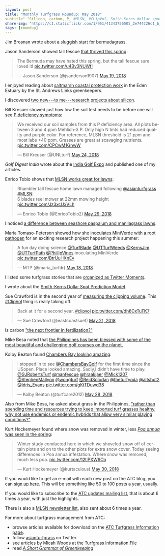```yaml
---
layout: post
title: "Monthly Turfgrass Roundup: May 2018"
subtitle" "Silicon, carbon, P, #MLSN, #CLipVol, Smith-Kerns dollar spot model, sluggish Cynodon, snow removal & Poa, golf in the Philippines, & much more"
share-img: "https://c1.staticflickr.com/1/951/41343756505_2e744226c1_b_d.jpg"
tags: [roundup]
---
```


Jim Brosnan wrote about [a sluggish start for bermudagrass](https://medium.com/@UTTurfWeeds/a-sluggish-start-for-bermudagrass-in-2018-a3ab2af1a6f4).

Jason Sanderson showed tall fescue [that thrived this spring](https://twitter.com/jsanderson1907/status/997820249020993536):

<blockquote class="twitter-tweet" data-lang="en"><p lang="en" dir="ltr">The Bermuda may have hated this spring, but the tall fescue sure loved it! <a href="https://t.co/u4Bv3NUWfI">pic.twitter.com/u4Bv3NUWfI</a></p>&mdash; Jason Sanderson (@jsanderson1907) <a href="https://twitter.com/jsanderson1907/status/997820249020993536?ref_src=twsrc%5Etfw">May 19, 2018</a></blockquote>
<script async src="https://platform.twitter.com/widgets.js" charset="utf-8"></script>

I enjoyed reading about [saltmarsh coastal protection work](http://blog.standrews.com/2018/05/14/coastal-protection-work-ploughs-on/) in the Eden Estuary by the St. Andrews Links greenkeepers.

I discovered [two new---to me---research projects about silicon](http://www.asianturfgrass.com/2018-05-20-so-much-silicon-research-i-cant-keep-up-with-it/).

Bill Kresuer showed just how low the soil test needs to be before one will see [P deficiency symptoms](https://twitter.com/UNLturf/status/999656608316747777):

<blockquote class="twitter-tweet" data-lang="en"><p lang="en" dir="ltr">We received our soil samples from this P deficiency area. All plots between 3 and 4 ppm Mehlich-3 P. Only high N tmts had reduced quality and purple color. For reference, MLSN threshold is 21 ppm and most labs &gt;40 ppm. Grasses are great at scavaging nutrients. <a href="https://t.co/CPCwM1GnwW">pic.twitter.com/CPCwM1GnwW</a></p>&mdash; Bill Kreuser (@UNLturf) <a href="https://twitter.com/UNLturf/status/999656608316747777?ref_src=twsrc%5Etfw">May 24, 2018</a></blockquote>
<script async src="https://platform.twitter.com/widgets.js" charset="utf-8"></script>

*Golf Digest India* wrote about the [India Golf Expo](http://www.asianturfgrass.com/2018-05-04-you-have-been-featured/) and published one of my articles.

Enrico Tobio shows that [MLSN works great for lawns](https://twitter.com/EnricoTobio2/status/1001540899527110658):

<blockquote class="twitter-tweet" data-lang="en"><p lang="en" dir="ltr">Rhambler tall fescue home lawn managed following <a href="https://twitter.com/asianturfgrass?ref_src=twsrc%5Etfw">@asianturfgrass</a> <a href="https://twitter.com/hashtag/MLSN?src=hash&amp;ref_src=twsrc%5Etfw">#MLSN</a>.<br>6 blades reel mower at 22mm mowing height <a href="https://t.co/Jz3xcUxVLh">pic.twitter.com/Jz3xcUxVLh</a></p>&mdash; Enrico Tobio (@EnricoTobio2) <a href="https://twitter.com/EnricoTobio2/status/1001540899527110658?ref_src=twsrc%5Etfw">May 29, 2018</a></blockquote>
<script async src="https://platform.twitter.com/widgets.js" charset="utf-8"></script>

I noticed [a difference between seashore paspalum and manilagrass lawns](http://www.asianturfgrass.com/2018-05-21-paspalum-and-manilagrass-lawns/).

Maria Tomaso-Peterson showed how she [inoculates MiniVerde with a root pathogen](https://twitter.com/maria_turfdr/status/997509348648738817) for an exciting research project happening this summer:

<blockquote class="twitter-tweet" data-lang="en"><p lang="en" dir="ltr">A fun day doing science <a href="https://twitter.com/TurfBlade?ref_src=twsrc%5Etfw">@TurfBlade</a> <a href="https://twitter.com/UTTurfWeeds?ref_src=twsrc%5Etfw">@UTTurfWeeds</a> <a href="https://twitter.com/KernsJim?ref_src=twsrc%5Etfw">@KernsJim</a> <a href="https://twitter.com/UTTurfPath?ref_src=twsrc%5Etfw">@UTTurfPath</a> <a href="https://twitter.com/PhillipVines?ref_src=twsrc%5Etfw">@PhillipVines</a> inoculating MiniVerde <a href="https://t.co/BtrUuHXnEv">pic.twitter.com/BtrUuHXnEv</a></p>&mdash; MTP (@maria_turfdr) <a href="https://twitter.com/maria_turfdr/status/997509348648738817?ref_src=twsrc%5Etfw">May 18, 2018</a></blockquote>
<script async src="https://platform.twitter.com/widgets.js" charset="utf-8"></script>

I listed some turfgrass stories that are [organized as Twitter Moments](http://www.asianturfgrass.com/2018-05-22-turf-stories-as-twitter-moments/).

I wrote about the [Smith-Kerns Dollar Spot Prediction Model](http://www.asianturfgrass.com/2018-05-30-probability-of-dollar-spot/).

Sue Crawford is in the second year of [measuring the clipping volume](https://twitter.com/eastcoastsue1/status/998502430005489664). This [#ClipVol](https://twitter.com/hashtag/clipvol?src=hash) thing is really taking off. 

<blockquote class="twitter-tweet" data-lang="en"><p lang="en" dir="ltr">Back at it for a second year. <a href="https://twitter.com/hashtag/clipvol?src=hash&amp;ref_src=twsrc%5Etfw">#clipvol</a> <a href="https://t.co/dh6CxTuTK7">pic.twitter.com/dh6CxTuTK7</a></p>&mdash; Sue Crawford (@eastcoastsue1) <a href="https://twitter.com/eastcoastsue1/status/998502430005489664?ref_src=twsrc%5Etfw">May 21, 2018</a></blockquote>
<script async src="https://platform.twitter.com/widgets.js" charset="utf-8"></script>

Is carbon ["the next frontier in fertilization?"](http://www.asianturfgrass.com/2018-05-31-is-carbon-the-next-frontier-in-fertilization/)

Mike Besa noted that [the Philippines has been blessed with some of the most beautiful and challenging golf courses on the planet.](https://golflifeatbp.wordpress.com/2018/05/21/eastridge-golf-club-the-gem-of-the-east/)

Kolby Beaton found [Chambers Bay looking amazing](https://twitter.com/turfcare2012/status/1001161922627092480):

<blockquote class="twitter-tweet" data-lang="en"><p lang="en" dir="ltr">I stopped in to see <a href="https://twitter.com/ChambersBayGolf?ref_src=twsrc%5Etfw">@ChambersBayGolf</a> for the first time since the USopen. Place looked amazing. Sadly,I didn’t have time to play. <a href="https://twitter.com/GJRobertsTurf?ref_src=twsrc%5Etfw">@GJRobertsTurf</a> <a href="https://twitter.com/manfescue?ref_src=twsrc%5Etfw">@manfescue</a> <a href="https://twitter.com/hraakjaer?ref_src=twsrc%5Etfw">@hraakjaer</a> <a href="https://twitter.com/Mick1207?ref_src=twsrc%5Etfw">@Mick1207</a> <a href="https://twitter.com/StephenMallyon?ref_src=twsrc%5Etfw">@StephenMallyon</a> <a href="https://twitter.com/wongturf?ref_src=twsrc%5Etfw">@wongturf</a> <a href="https://twitter.com/ReidSolodan?ref_src=twsrc%5Etfw">@ReidSolodan</a> <a href="https://twitter.com/theturfyoda?ref_src=twsrc%5Etfw">@theturfyoda</a> <a href="https://twitter.com/altshot2?ref_src=twsrc%5Etfw">@altshot2</a> <a href="https://twitter.com/Idris_Evans?ref_src=twsrc%5Etfw">@Idris_Evans</a> <a href="https://t.co/gKtTDuwd38">pic.twitter.com/gKtTDuwd38</a></p>&mdash; Kolby Beaton (@turfcare2012) <a href="https://twitter.com/turfcare2012/status/1001161922627092480?ref_src=twsrc%5Etfw">May 28, 2018</a></blockquote>
<script async src="https://platform.twitter.com/widgets.js" charset="utf-8"></script>

Also from Mike Besa, he asked about grass in the Philippines, ["rather than spending time and resources trying to keep imported turf grasses healthy, why not use endemics or endemic hybrids that allow very similar playing conditions?"](https://golflifeatbp.wordpress.com/2018/05/21/tagaytays-crown-jewel/)

Kurt Hockemeyer found where snow was removed in winter, less [*Poa annua* was seen in the spring](https://twitter.com/kurtaculous/status/1001912019107409920):

<blockquote class="twitter-tweet" data-lang="en"><p lang="en" dir="ltr">Winter study conducted here in which we shoveled snow off of certain plots and on to the other plots for extra snow cover.  Today seeing differences in Poa annua infestation. Where snow was removed, much less poa. <a href="https://t.co/12tlPXW6Cb">pic.twitter.com/12tlPXW6Cb</a></p>&mdash; Kurt Hockemeyer (@kurtaculous) <a href="https://twitter.com/kurtaculous/status/1001912019107409920?ref_src=twsrc%5Etfw">May 30, 2018</a></blockquote>
<script async src="https://platform.twitter.com/widgets.js" charset="utf-8"></script>

If you would like to get an e-mail with each new post on the ATC blog, you can [sign up here](http://www.subscribepage.com/atc_blog_email). This will be something like 50 to 100 posts a year, usually.

If you would like to subscribe to the [ATC updates mailing list](http://www.subscribepage.com/atcupdate), that is about 6 times a year, with just the highlights.

There is also a [MLSN newsletter list](http://www.subscribepage.com/mlsn), also sent about 6 times a year.

For more about turfgrass management from ATC:

* browse articles available for download on the [ATC Turfgrass Information page](http://www.micahwoods.typepad.com/test_static/turf-information.html).
* follow [asianturfgrass](https://twitter.com/asianturfgrass) on Twitter.
* see articles by Micah Woods at the [Turfgrass Information File](http://tic.lib.msu.edu/tgif/flink?name=Woods,%20Micah)
* read [*A Short Grammar of Greenkeeping*](https://leanpub.com/short_grammar_of_greenkeeping)
